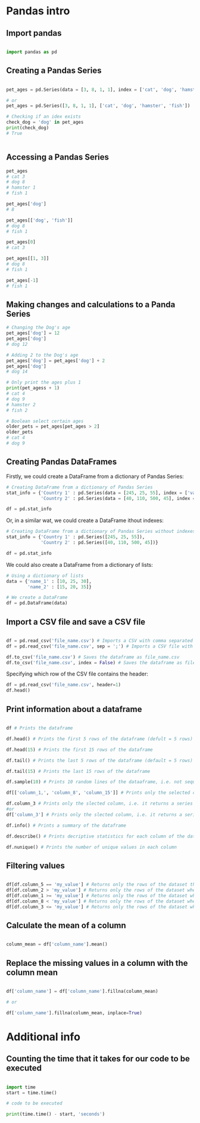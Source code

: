 # Pandas intro

## Import pandas

```python

import pandas as pd 

```

## Creating a Pandas Series
```python

pet_ages = pd.Series(data = [3, 8, 1, 1], index = ['cat', 'dog', 'hamster', 'fish'])

# or 
pet_ages = pd.Series([3, 8, 1, 1], ['cat', 'dog', 'hamster', 'fish'])

# Checking if an idex exists
check_dog = 'dog' in pet_ages
print(check_dog)
# True



```

## Accessing a Pandas Series
```python
pet_ages
# cat 3 
# dog 8
# hamster 1
# fish 1

pet_ages['dog']
# 8

pet_ages[['dog', 'fish']]
# dog 8
# fish 1

pet_ages[0]
# cat 3

pet_ages[[1, 3]]
# dog 8
# fish 1

pet_ages[-1]
# fish 1

```

## Making changes and calculations to a Panda Series
```python
# Changing the Dog's age
pet_ages['dog'] = 12
pet_ages['dog']
# dog 12

# Adding 2 to the Dog's age
pet_ages['dog'] = pet_ages['dog'] + 2
pet_ages['dog']
# dog 14

# Only print the ages plus 1
print(pet_agess + 1)
# cat 4
# dog 9
# hamster 2
# fish 2

# Boolean select certain ages
older_pets = pet_ages[pet_ages > 2]
older_pets
# cat 4
# dog 9

```

## Creating Pandas DataFrames

Firstly, we could create a DataFrame from a dictionary of Pandas Series:

```python
# Creating DataFrame from a dictionary of Pandas Series 
stat_info = {'Country 1' : pd.Series(data = [245, 25, 55], index = ['var1', 'var5', 'var8']),
             'Country 2' : pd.Series(data = [40, 110, 500, 45], index = ['var5', 'var7', 'var8', 'var15'])}

df = pd.stat_info
```
Or, in a similar wat, we could create a DataFrame ithout indexes:

```Python
# Creating DataFrame from a dictionary of Pandas Series without indexes
stat_info = {'Country 1' : pd.Series([245, 25, 55]),
             'Country 2' : pd.Series([40, 110, 500, 45])}

df = pd.stat_info
```

We could also create a DataFrame from a dictionary of lists:

```Python
# Using a dictionary of lists
data = {'name_1' : [10, 25, 30],
        'name_2' : [15, 20, 35]}

# We create a DataFrame 
df = pd.DataFrame(data)
```

## Import a CSV file and save a CSV file

```python

df = pd.read_csv('file_name.csv') # Imports a CSV with comma separated values (default = comma)
df = pd.read_csv('file_name.csv', sep = ';') # Imports a CSV file with semicolon separated values

df.to_csv('file_name.csv') # Saves the dataframe as file_name.csv
df.to_csv('file_name.csv', index = False) # Saves the dataframe as file_name.csv without the index

```

Specifying which row of the CSV file contains the header:

```python
df = pd.read_csv('file_name.csv', header=1)
df.head()
```


## Print information about a dataframe

```python

df # Prints the dataframe

df.head() # Prints the first 5 rows of the dataframe (defult = 5 rows)

df.head(15) # Prints the first 15 rows of the dataframe

df.tail() # Prints the last 5 rows of the dataframe (default = 5 rows)

df.tail(15) # Prints the last 15 rows of the dataframe

df.sample(10) # Prints 10 random lines of the dataaframe, i.e. not sequensial

df[['column_1,', 'column_8', 'column_15']] # Prints only the selected columns

df.column_3 # Prints only the slected column, i.e. it returns a series
#or
df['column_3'] # Prints only the slected column, i.e. it returns a series

df.info() # Prints a summary of the dataframe

df.describe() # Prints decriptive statistics for each column of the dataframe

df.nunique() # Prints the number of unique values in each column

```

## Filtering values

```python

df[df.column_5 == 'my_value'] # Returns only the rows of the dataset that have the value 'my_value' in column_5
df[df.column_2 > 'my_value'] # Returns only the rows of the dataset where column_2 is greater than 'my_value'
df[df.column_1 >= 'my_value'] # Returns only the rows of the dataset where column_1 is greater than or equal to 'my_value'
df[df.column_8 < 'my_value'] # Returns only the rows of the dataset where column_8 is less than 'my_value'
df[df.column_3 <= 'my_value'] # Returns only the rows of the dataset where column_3 is less than or equal to 'my_value'

```


## Calculate the mean of a column

```python

column_mean = df['column_name'].mean()

```

## Replace the missing values in a column with the column mean
```python

df['column_name'] = df['column_name'].fillna(column_mean)

# or

df['column_name'].fillna(column_mean, inplace=True)

```

# Additional info

## Counting the time that it takes for our code to be executed

```python

import time
start = time.time()

# code to be executed

print(time.time() - start, 'seconds')

```
